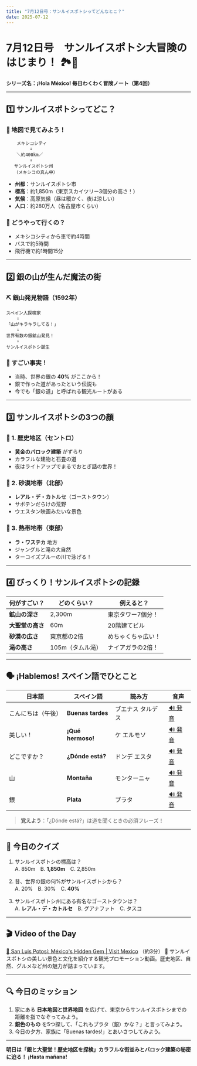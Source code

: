 ```yaml
---
title: "7月12日号：サンルイスポトシってどんなとこ？"
date: 2025-07-12
---
```


# 7月12日号　サンルイスポトシ大冒険のはじまり！ 🏞️🏰
**シリーズ名：¡Hola México! 毎日わくわく冒険ノート（第4回）**

---

## 1️⃣ サンルイスポトシってどこ？

### 📍 地図で見てみよう！
```
    メキシコシティ
         ↓
    ＼約400km／
         ↓
   サンルイスポトシ州
   （メキシコの真ん中）
```

- **州都**：サンルイスポトシ市
- **標高**：約1,850m（東京スカイツリー3個分の高さ！）
- **気候**：高原気候（昼は暖かく、夜は涼しい）
- **人口**：約280万人（名古屋市くらい）

### 🚗 どうやって行くの？
- メキシコシティから車で約4時間
- バスで約5時間
- 飛行機で約1時間15分

---

## 2️⃣ 銀の山が生んだ魔法の街

### ⛏️ 銀山発見物語（1592年）
```
スペイン人探検家
    ↓
「山がキラキラしてる！」
    ↓
世界有数の銀鉱山発見！
    ↓
サンルイスポトシ誕生
```

### 💎 すごい事実！
- 当時、世界の銀の **40%** がここから！
- 銀で作った道があったという伝説も
- 今でも「銀の道」と呼ばれる観光ルートがある

---

## 3️⃣ サンルイスポトシの3つの顔

### 🏰 1. 歴史地区（セントロ）
- **黄金のバロック建築** がずらり
- カラフルな建物と石畳の道
- 夜はライトアップでまるでおとぎ話の世界！

### 🌵 2. 砂漠地帯（北部）
- **レアル・デ・カトルセ**（ゴーストタウン）
- サボテンだらけの荒野
- ウエスタン映画みたいな景色

### 🌴 3. 熱帯地帯（東部）
- **ラ・ワステカ** 地方
- ジャングルと滝の大自然
- ターコイズブルーの川で泳げる！

---

## 4️⃣ びっくり！サンルイスポトシの記録

| 何がすごい？ | どのくらい？ | 例えると？ |
|------------|------------|----------|
| **鉱山の深さ** | 2,300m | 東京タワー7個分！ |
| **大聖堂の高さ** | 60m | 20階建てビル |
| **砂漠の広さ** | 東京都の2倍 | めちゃくちゃ広い！ |
| **滝の高さ** | 105m（タムル滝） | ナイアガラの2倍！ |

---

## 🗣️ ¡Hablemos! スペイン語でひとこと

| 日本語 | スペイン語 | 読み方 | 音声 |
|--------|------------|--------|------|
| こんにちは（午後） | **Buenas tardes** | ブエナス タルデス | [🔊 発音](https://www.spanishdict.com/pronunciation/buenas%20tardes) |
| 美しい！ | **¡Qué hermoso!** | ケ エルモソ | [🔊 発音](https://www.spanishdict.com/pronunciation/qué%20hermoso) |
| どこですか？ | **¿Dónde está?** | ドンデ エスタ | [🔊 発音](https://www.spanishdict.com/pronunciation/dónde%20está) |
| 山 | **Montaña** | モンターニャ | [🔊 発音](https://www.spanishdict.com/pronunciation/montaña) |
| 銀 | **Plata** | プラタ | [🔊 発音](https://www.spanishdict.com/pronunciation/plata) |

> **覚えよう**：「¿Dónde está?」は道を聞くときの必須フレーズ！

---

## 🎲 今日のクイズ

1. サンルイスポトシの標高は？  
   A. 850m　B. **1,850m**　C. 2,850m

2. 昔、世界の銀の何%がサンルイスポトシから？  
   A. 20%　B. 30%　C. **40%**

3. サンルイスポトシ州にある有名なゴーストタウンは？  
   A. **レアル・デ・カトルセ**　B. グアナファト　C. タスコ

---

## 🎬 Video of the Day
[🔗 San Luis Potosí: México's Hidden Gem | Visit Mexico](https://www.youtube.com/watch?v=OmFJytBHELo) （約3分）
📝 サンルイスポトシの美しい景色と文化を紹介する観光プロモーション動画。歴史地区、自然、グルメなど州の魅力が詰まっています。

---

## 🔍 今日のミッション

1. 家にある **日本地図と世界地図** を広げて、東京からサンルイスポトシまでの距離を指でなぞってみよう。
2. **銀色のもの** を5つ探して、「これもプラタ（銀）かな？」と言ってみよう。
3. 今日の夕方、家族に「Buenas tardes!」とあいさつしてみよう。

---

**明日は「銀と大聖堂！歴史地区を探検」カラフルな街並みとバロック建築の秘密に迫る！ ¡Hasta mañana!**